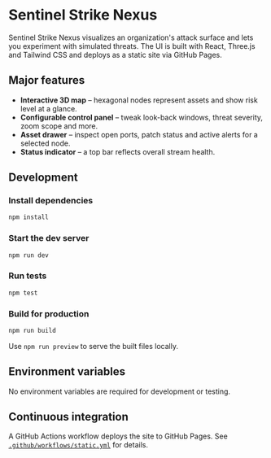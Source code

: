 # Sentinel Strike Nexus

Sentinel Strike Nexus visualizes an organization's attack surface and lets you experiment with simulated threats. The UI is built with React, Three.js and Tailwind CSS and deploys as a static site via GitHub Pages.

## Major features

- **Interactive 3D map** – hexagonal nodes represent assets and show risk level at a glance.
- **Configurable control panel** – tweak look-back windows, threat severity, zoom scope and more.
- **Asset drawer** – inspect open ports, patch status and active alerts for a selected node.
- **Status indicator** – a top bar reflects overall stream health.

## Development

### Install dependencies
```sh
npm install
```

### Start the dev server
```sh
npm run dev
```

### Run tests
```sh
npm test
```

### Build for production
```sh
npm run build
```
Use `npm run preview` to serve the built files locally.

## Environment variables
No environment variables are required for development or testing.

## Continuous integration
A GitHub Actions workflow deploys the site to GitHub Pages. See [`.github/workflows/static.yml`](.github/workflows/static.yml) for details.
